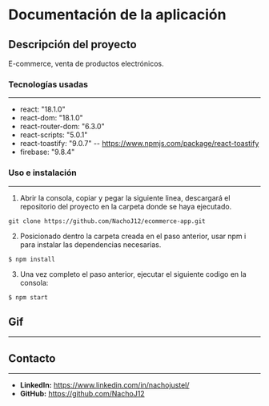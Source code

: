 # Documentación de la aplicación

## Descripción del proyecto

E-commerce, venta de productos electrónicos.

### Tecnologías usadas

---

- react: "18.1.0"
- react-dom: "18.1.0"
- react-router-dom: "6.3.0"
- react-scripts: "5.0.1"
- react-toastify: "9.0.7" -- https://www.npmjs.com/package/react-toastify
- firebase: "9.8.4"

### Uso e instalación

---

1. Abrir la consola, copiar y pegar la siguiente linea, descargará el repositorio del proyecto en la carpeta donde se haya ejecutado.

```
git clone https://github.com/NachoJ12/ecommerce-app.git
```

2. Posicionado dentro la carpeta creada en el paso anterior, usar npm i para instalar las dependencias necesarias.

```
$ npm install
```

3. Una vez completo el paso anterior, ejecutar el siguiente codigo en la consola:

```
$ npm start
```

## Gif

---

## Contacto

---

- **LinkedIn:** https://www.linkedin.com/in/nachojustel/
- **GitHub:** https://github.com/NachoJ12
